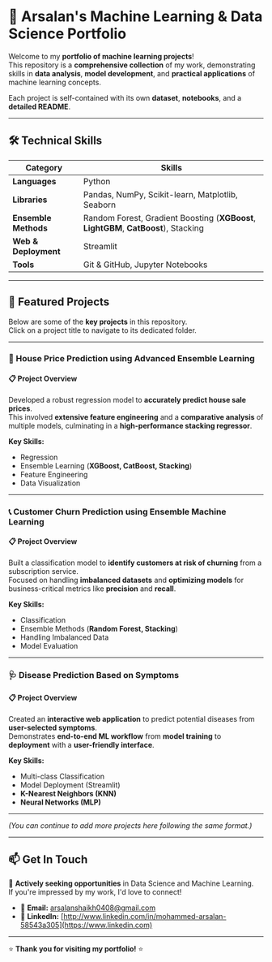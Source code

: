 # 📂 Arsalan's Machine Learning & Data Science Portfolio

Welcome to my **portfolio of machine learning projects**!  
This repository is a **comprehensive collection** of my work, demonstrating skills in **data analysis**, **model development**, and **practical applications** of machine learning concepts.  

Each project is self-contained with its own **dataset**, **notebooks**, and a **detailed README**.

---

## 🛠️ Technical Skills

| Category         | Skills |
|------------------|--------|
| **Languages**    | Python |
| **Libraries**    | Pandas, NumPy, Scikit-learn, Matplotlib, Seaborn |
| **Ensemble Methods** | Random Forest, Gradient Boosting (**XGBoost**, **LightGBM**, **CatBoost**), Stacking |
| **Web & Deployment** | Streamlit |
| **Tools**        | Git & GitHub, Jupyter Notebooks |

---

## 🚀 Featured Projects

Below are some of the **key projects** in this repository.  
Click on a project title to navigate to its dedicated folder.

---

### 🏡 House Price Prediction using Advanced Ensemble Learning

#### 📋 Project Overview
Developed a robust regression model to **accurately predict house sale prices**.  
This involved **extensive feature engineering** and a **comparative analysis** of multiple models, culminating in a **high-performance stacking regressor**.

**Key Skills:**  
- Regression  
- Ensemble Learning (**XGBoost, CatBoost, Stacking**)  
- Feature Engineering  
- Data Visualization  

---

### 📞 Customer Churn Prediction using Ensemble Machine Learning

#### 📋 Project Overview
Built a classification model to **identify customers at risk of churning** from a subscription service.  
Focused on handling **imbalanced datasets** and **optimizing models** for business-critical metrics like **precision** and **recall**.

**Key Skills:**  
- Classification  
- Ensemble Methods (**Random Forest, Stacking**)  
- Handling Imbalanced Data  
- Model Evaluation  

---

### 🩺 Disease Prediction Based on Symptoms

#### 📋 Project Overview
Created an **interactive web application** to predict potential diseases from **user-selected symptoms**.  
Demonstrates **end-to-end ML workflow** from **model training** to **deployment** with a **user-friendly interface**.

**Key Skills:**  
- Multi-class Classification  
- Model Deployment (Streamlit)  
- **K-Nearest Neighbors (KNN)**  
- **Neural Networks (MLP)**  

---

*(You can continue to add more projects here following the same format.)*

---

## 📫 Get In Touch

💼 **Actively seeking opportunities** in Data Science and Machine Learning.  
If you're impressed by my work, I'd love to connect!

- 📧 **Email:** [arsalanshaikh0408@gmail.com](mailto:arsalanshaikh0408@gmail.com)  
- 🔗 **LinkedIn:** [http://www.linkedin.com/in/mohammed-arsalan-58543a305](https://www.linkedin.com)  

---

⭐ **Thank you for visiting my portfolio!** ⭐
